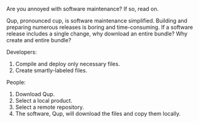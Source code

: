 Are you annoyed with software maintenance? If so, read on.

Qup, pronounced cup, is software maintenance simplified. Building and preparing
numerous releases is boring and time-consuming. If a software release includes
a single change, why download an entire bundle? Why create and entire bundle?

Developers:
<ol>
<li>Compile and deploy only necessary files.</li>
<li>Create smartly-labeled files.</li>
</ol>

People:
<ol>
<li>Download Qup.</li>
<li>Select a local product.</li>
<li>Select a remote repository.</li>
<li>The software, Qup, will download the files and copy them locally.</li>
</ol>
